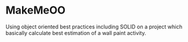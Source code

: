 # MakeMeOO 
Using object oriented best practices including SOLID on a project which basically calculate best estimation of a wall paint activity.
